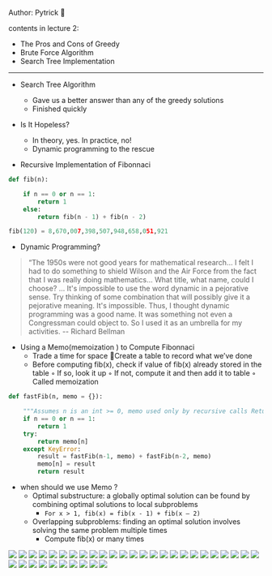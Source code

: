 Author: Pytrick 🌰

contents in lecture 2:
* The Pros and Cons of Greedy
* Brute Force Algorithm
* Search Tree Implementation

---

* Search Tree Algorithm
    * Gave us a better answer than any of the greedy solutions
    * Finished quickly

* Is It Hopeless?
    * In theory, yes. In practice, no!
    * Dynamic programming to the rescue    

* Recursive Implementation of Fibonnaci
```python
def fib(n):

    if n == 0 or n == 1:
        return 1 
    else:
        return fib(n - 1) + fib(n - 2)

fib(120) = 8,670,007,398,507,948,658,051,921
```

* Dynamic Programming? 
> “The 1950s were not good years for mathematical research… I felt I had to do something to shield Wilson and the Air Force from the fact that I was really doing mathematics... What title, what name, could I choose? ... It's impossible to use the word dynamic in a pejorative sense. Try thinking of some combination that will possibly give it a pejorative meaning. It's impossible. Thus, I thought dynamic programming was a good name. It was something not even a Congressman could object to. So I used it as an umbrella for my activities.
>-- Richard Bellman




* Using a Memo(memoization ) to Compute Fibonnaci
    * Trade a time for space Create a table to record what we’ve done
    * Before computing fib(x), check if value of fib(x) already stored in the table ◦ If so, look it up ◦ If not, compute it and then add it to table ◦ Called memoization
```python
def fastFib(n, memo = {}):

    """Assumes n is an int >= 0, memo used only by recursive calls Returns Fibonacci of n""" 
    if n == 0 or n == 1:
        return 1 
    try:
        return memo[n] 
    except KeyError:
        result = fastFib(n-1, memo) + fastFib(n-2, memo) 
        memo[n] = result 
        return result
```
* when should we use Memo ?
    * Optimal substructure: a globally optimal solution can be found by combining optimal solutions to local subproblems
        * `For x > 1, fib(x) = fib(x - 1) + fib(x – 2)`
    * Overlapping subproblems: finding an optimal solution involves solving the same problem multiple times
        * Compute fib(x) or many times
        
        
![](./lecture2-image/1.jpg)
![](./lecture2-image/2.jpg)
![](./lecture2-image/3.jpg)
![](./lecture2-image/4.jpg)
![](./lecture2-image/5.jpg)
![](./lecture2-image/6.jpg)
![](./lecture2-image/7.jpg)
![](./lecture2-image/8.jpg)
![](./lecture2-image/9.jpg)
![](./lecture2-image/10.jpg)
![](./lecture2-image/11.jpg)
![](./lecture2-image/12.jpg)
![](./lecture2-image/13.jpg)
![](./lecture2-image/14.jpg)
![](./lecture2-image/15.jpg)
![](./lecture2-image/16.jpg)
![](./lecture2-image/17.jpg)
![](./lecture2-image/18.jpg)
![](./lecture2-image/19.jpg)
![](./lecture2-image/20.jpg)
![](./lecture2-image/21.jpg)
![](./lecture2-image/22.jpg)
![](./lecture2-image/23.jpg)
![](./lecture2-image/24.jpg)
![](./lecture2-image/25.jpg)
![](./lecture2-image/26.jpg)
![](./lecture2-image/27.jpg)
![](./lecture2-image/28.jpg)
![](./lecture2-image/29.jpg)
![](./lecture2-image/30.jpg)
![](./lecture2-image/31.jpg)
![](./lecture2-image/32.jpg)
![](./lecture2-image/33.jpg)
![](./lecture2-image/34.jpg)
![](./lecture2-image/35.jpg)